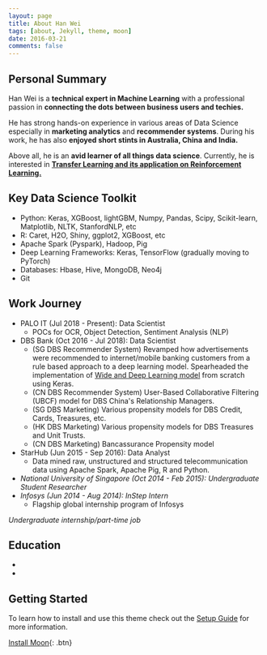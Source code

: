 ```yaml
---
layout: page
title: About Han Wei
tags: [about, Jekyll, theme, moon]
date: 2016-03-21
comments: false
---
```

    
## Personal Summary

Han Wei is a **technical expert in Machine Learning** with a professional passion in **connecting the dots between business users and techies.**

He has strong hands-on experience in various areas of Data Science especially in **marketing analytics** and **recommender systems**. During his work, he has also **enjoyed short stints in Australia, China and India.**

Above all, he is an **avid learner of all things data science**. Currently, he is interested in <a href="https://github.com/nhanwei/rl_1">**Transfer Learning and its application on Reinforcement Learning.** </a>

## Key Data Science Toolkit
* Python: Keras, XGBoost, lightGBM, Numpy, Pandas, Scipy, Scikit-learn, Matplotlib, NLTK, StanfordNLP, etc
* R: Caret, H2O, Shiny, ggplot2, XGBoost, etc
* Apache Spark (Pyspark), Hadoop, Pig
* Deep Learning Frameworks: Keras, TensorFlow (gradually moving to PyTorch)
* Databases: Hbase, Hive, MongoDB, Neo4j
* Git

## Work Journey
* PALO IT (Jul 2018 - Present): Data Scientist
   * POCs for OCR, Object Detection, Sentiment Analysis (NLP)
* DBS Bank (Oct 2016 - Jul 2018): Data Scientist
   * (SG DBS Recommender System) Revamped how advertisements were recommended to internet/mobile banking customers from a rule based approach to a deep learning model. Spearheaded the implementation of <a href="https://arxiv.org/pdf/1606.07792.pdf">Wide and Deep Learning model</a> from scratch using Keras.
   * (CN DBS Recommender System) User-Based Collaborative Filtering (UBCF) model for DBS China's Relationship Managers.
   * (SG DBS Marketing) Various propensity models for DBS Credit, Cards, Treasures, etc. 
   * (HK DBS Marketing) Various propensity models for DBS Treasures and Unit Trusts.
   * (CN DBS Marketing) Bancassurance Propensity model
* StarHub (Jun 2015 - Sep 2016): Data Analyst
   * Data mined raw, unstructured and structured telecommunication data using Apache Spark, Apache Pig, R and Python.
* *National University of Singapore (Oct 2014 - Feb 2015): Undergraduate Student Researcher*
* *Infosys (Jun 2014 - Aug 2014): InStep Intern*
   * Flagship global internship program of Infosys

*Undergraduate internship/part-time job*

## Education
* 
* 

## Getting Started

To learn how to install and use this theme check out the [Setup Guide](http://taylantatli.me/Moon/moon-theme/) for more information.
      
[Install Moon](https://github.com/TaylanTatli/Moon){: .btn}
